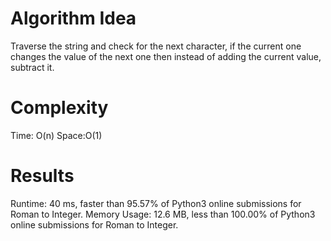 # Algorithm Idea
Traverse the string and check for the next character, if the current one changes the value of the next one then instead of adding the current value, subtract it.

# Complexity
Time: O(n)
Space:O(1)

# Results
Runtime: 40 ms, faster than 95.57% of Python3 online submissions for Roman to Integer.
Memory Usage: 12.6 MB, less than 100.00% of Python3 online submissions for Roman to Integer.